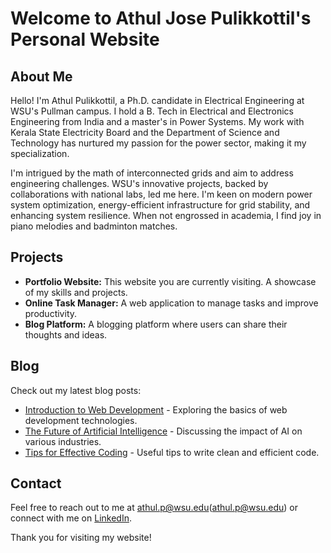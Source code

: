 # Welcome to Athul Jose Pulikkottil's Personal Website

## About Me
Hello! I'm Athul Pulikkottil, a Ph.D. candidate in Electrical Engineering at WSU's Pullman campus. I hold a B. Tech in Electrical and Electronics Engineering from India and a master's in Power Systems. My work with Kerala State Electricity Board and the Department of Science and Technology has nurtured my passion for the power sector, making it my specialization.

I'm intrigued by the math of interconnected grids and aim to address engineering challenges. WSU's innovative projects, backed by collaborations with national labs, led me here. I'm keen on modern power system optimization, energy-efficient infrastructure for grid stability, and enhancing system resilience. When not engrossed in academia, I find joy in piano melodies and badminton matches.

## Projects
- **Portfolio Website:** This website you are currently visiting. A showcase of my skills and projects.
- **Online Task Manager:** A web application to manage tasks and improve productivity.
- **Blog Platform:** A blogging platform where users can share their thoughts and ideas.

## Blog
Check out my latest blog posts:
- [Introduction to Web Development](link-to-intro-web-dev) - Exploring the basics of web development technologies.
- [The Future of Artificial Intelligence](link-to-ai-future) - Discussing the impact of AI on various industries.
- [Tips for Effective Coding](link-to-coding-tips) - Useful tips to write clean and efficient code.

## Contact
Feel free to reach out to me at athul.p@wsu.edu(athul.p@wsu.edu) or connect with me on [LinkedIn](https://www.linkedin.com/in/athul-jose-p/).

Thank you for visiting my website!
